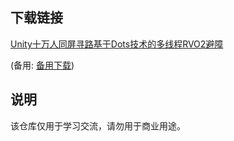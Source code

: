 

## 下载链接
[Unity十万人同屏寻路基于Dots技术的多线程RVO2避障](https://pan.quark.cn/s/eec410720896) 

(备用: [备用下载](https://pan.baidu.com/s/1tnxhqpnuHd_zcwiHbkonug?pwd=1234))

## 说明

该仓库仅用于学习交流，请勿用于商业用途。
